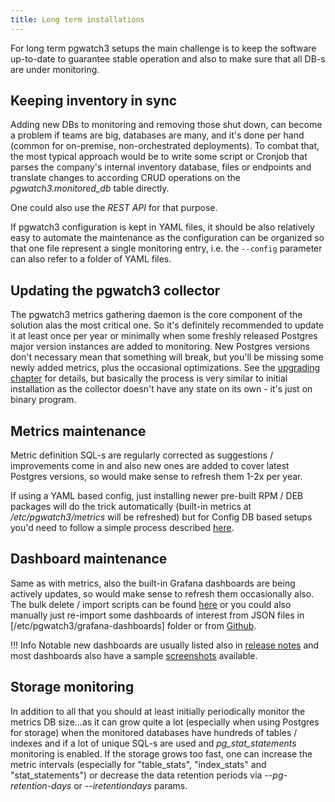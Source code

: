 ```yaml
---
title: Long term installations
---
```


For long term pgwatch3 setups the main challenge is to keep the software
up-to-date to guarantee stable operation and also to make sure that all
DB-s are under monitoring.

## Keeping inventory in sync

Adding new DBs to monitoring and removing those shut down, can become a
problem if teams are big, databases are many, and it's done per hand
(common for on-premise, non-orchestrated deployments). To combat that,
the most typical approach would be to write some script or Cronjob that
parses the company's internal inventory database, files or endpoints
and translate changes to according CRUD operations on the
*pgwatch3.monitored_db* table directly.

One could also use the *REST API* for that purpose.

If pgwatch3 configuration is kept in YAML files, it should be also
relatively easy to automate the maintenance as the configuration can be
organized so that one file represent a single monitoring entry, i.e. the
`--config` parameter can also refer to a folder of YAML files.

## Updating the pgwatch3 collector

The pgwatch3 metrics gathering daemon is the core component of the
solution alas the most critical one. So it's definitely recommended to
update it at least once per year or minimally when some freshly released
Postgres major version instances are added to monitoring. New Postgres
versions don't necessary mean that something will break, but you'll be
missing some newly added metrics, plus the occasional optimizations. See
the [upgrading chapter](upgrading.md) for details, but basically
the process is very similar to initial installation as the collector
doesn't have any state on its own - it's just on binary program.

## Metrics maintenance

Metric definition SQL-s are regularly corrected as suggestions /
improvements come in and also new ones are added to cover latest
Postgres versions, so would make sense to refresh them 1-2x per year.

If using a YAML based config, just installing newer pre-built RPM / DEB
packages will do the trick automatically (built-in metrics at
*/etc/pgwatch3/metrics* will be refreshed) but for Config DB based
setups you'd need to follow a simple process described
[here](upgrading.md#updating-metric-definitions).

## Dashboard maintenance

Same as with metrics, also the built-in Grafana dashboards are being
actively updates, so would make sense to refresh them occasionally also.
The bulk delete / import scripts can be found
[here](https://github.com/cybertec-postgresql/pgwatch3/tree/master/grafana)
or you could also manually just re-import some dashboards of interest
from JSON files in [/etc/pgwatch3/grafana-dashboards] folder
or from
[Github](https://github.com/cybertec-postgresql/pgwatch3/tree/master/grafana).

!!! Info
    Notable new dashboards are usually listed also in [release
    notes](https://github.com/cybertec-postgresql/pgwatch3/blob/master/docs/CHANGELOG.md)
    and most dashboards also have a sample
    [screenshots](https://github.com/cybertec-postgresql/pgwatch3/tree/master/docs/screenshots)
    available.

## Storage monitoring

In addition to all that you should at least initially periodically
monitor the metrics DB size\...as it can grow quite a lot (especially
when using Postgres for storage) when the monitored databases have
hundreds of tables / indexes and if a lot of unique SQL-s are used and
*pg_stat_statements* monitoring is enabled. If the storage grows too
fast, one can increase the metric intervals (especially for
"table_stats", "index_stats" and "stat_statements") or decrease
the data retention periods via *\--pg-retention-days* or
*\--iretentiondays* params.
